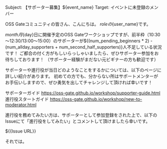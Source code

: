 Subject: 【サポーター募集】${event_name}
Target: イベントに未登録のメンバー

OSS Gateコミュニティの皆さん、こんにちは。
${role}の${user_name}です。

${month}月${day}日に開催予定のOSS Gateワークショップですが、前半枠（10:30～12:30/13:00～15:00）のサポーターが${(num_pending_beginners * 2) - (num_allday_supporters + num_second_half_supporters)}人不足している状況です！
ご都合の付く方がもしいらっしゃいましたら、ぜひサポーター参加をお待ちしております！
（サポーター経験がまだない元ビギナーの方も歓迎です）

サポーターや進行役が当日どのようなことをするかについては、以下のページに詳しい紹介があります。
初めての方でも、分からない所はサポートメンターがお手伝いしますので、ぜひ勇気を出してチャレンジして頂ければ幸いです！

サポーターガイド
https://oss-gate.github.io/workshop/supporter-guide.html
進行役スタートガイド
https://oss-gate.github.io/workshop/new-to-moderator.html

進行役を務めてみたい方は、サポーターとして参加登録をされた上で、以下のIssueにて「進行役をしてみたい」とコメントして頂けましたら幸いです。

${{Issue URL}}

それでは。
